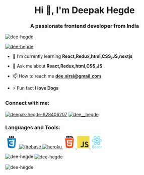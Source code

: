<h1 align="center">Hi 👋, I'm Deepak Hegde</h1>
<h3 align="center">A passionate frontend developer from India</h3>

<p align="left"> <img src="https://komarev.com/ghpvc/?username=dee-hegde&label=Profile%20views&color=0e75b6&style=flat" alt="dee-hegde" /> </p>

<p align="left"> <a href="https://github.com/ryo-ma/github-profile-trophy"><img src="https://github-profile-trophy.vercel.app/?username=dee-hegde" alt="dee-hegde" /></a> </p>

- 🌱 I’m currently learning **React,Redux,html,CSS,JS,nextjs**

- 💬 Ask me about **React,Redux,html,CSS,JS**

- 📫 How to reach me **dee.sirsi@gmail.com**

- ⚡ Fun fact **I love Dogs**

<h3 align="left">Connect with me:</h3>
<p align="left">
<a href="https://linkedin.com/in/deepak-hegde-928406207" target="blank"><img align="center" src="https://raw.githubusercontent.com/rahuldkjain/github-profile-readme-generator/master/src/images/icons/Social/linked-in-alt.svg" alt="deepak-hegde-928406207" height="30" width="40" /></a>
<a href="https://instagram.com/dee__hegde" target="blank"><img align="center" src="https://raw.githubusercontent.com/rahuldkjain/github-profile-readme-generator/master/src/images/icons/Social/instagram.svg" alt="dee__hegde" height="30" width="40" /></a>
</p>

<h3 align="left">Languages and Tools:</h3>
<p align="left"> <a href="https://www.w3schools.com/css/" target="_blank"> <img src="https://raw.githubusercontent.com/devicons/devicon/master/icons/css3/css3-original-wordmark.svg" alt="css3" width="40" height="40"/> </a> <a href="https://firebase.google.com/" target="_blank"> <img src="https://www.vectorlogo.zone/logos/firebase/firebase-icon.svg" alt="firebase" width="40" height="40"/> </a> <a href="https://heroku.com" target="_blank"> <img src="https://www.vectorlogo.zone/logos/heroku/heroku-icon.svg" alt="heroku" width="40" height="40"/> </a> <a href="https://www.w3.org/html/" target="_blank"> <img src="https://raw.githubusercontent.com/devicons/devicon/master/icons/html5/html5-original-wordmark.svg" alt="html5" width="40" height="40"/> </a> <a href="https://developer.mozilla.org/en-US/docs/Web/JavaScript" target="_blank"> <img src="https://raw.githubusercontent.com/devicons/devicon/master/icons/javascript/javascript-original.svg" alt="javascript" width="40" height="40"/> </a> <a href="https://reactjs.org/" target="_blank"> <img src="https://raw.githubusercontent.com/devicons/devicon/master/icons/react/react-original-wordmark.svg" alt="react" width="40" height="40"/> </a> </p>

<p><img align="left" src="https://github-readme-stats.vercel.app/api/top-langs?username=dee-hegde&show_icons=true&locale=en&layout=compact" alt="dee-hegde" /></p>

<p>&nbsp;<img align="center" src="https://github-readme-stats.vercel.app/api?username=dee-hegde&show_icons=true&locale=en" alt="dee-hegde" /></p>

<p><img align="center" src="https://github-readme-streak-stats.herokuapp.com/?user=dee-hegde&" alt="dee-hegde" /></p>
